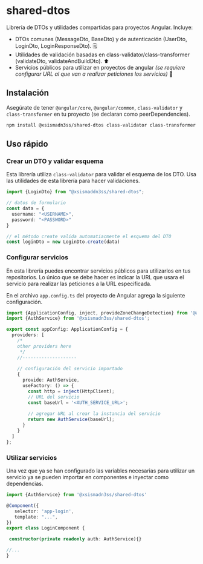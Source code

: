 # shared-dtos

Librería de DTOs y utilidades compartidas para proyectos Angular. Incluye:

- DTOs comunes (MessageDto, BaseDto) y de autenticación (UserDto, LoginDto, LoginResponseDto). 🗒️
- Utilidades de validación basadas en class-validator/class-transformer (validateDto, validateAndBuildDto). ⬆️
- Servicios públicos para utilizar en proyectos de angular *(se requiere
  configurar URL al que van a realizar peticiones los servicios)* 🚀
## Instalación

Asegúrate de tener `@angular/core`, `@angular/common`, `class-validator` y `class-transformer` en tu proyecto (se declaran como peerDependencies).

```bash
npm install @xsismadn3ss/shared-dtos class-validator class-transformer
```

## Uso rápido

### Crear un DTO y validar esquema
Esta librería utiliza ``class-validator`` para validar el esquema de los DTO.
Usa las utilidades de esta librería para hacer validaciones.

```ts
import {LoginDto} from "@xsismaddn3ss/shared-dtos";

// datos de formulario
const data = {
  username: "<USERNAME>",
  password: "<PASSWORD>"
}

// el método create valida automatiacmente el esquema del DTO
const loginDto = new LoginDto.create(data)
```

### Configurar servicios
En esta librería puedes encontrar servicios públicos para utilizarlos en tus
repositorios. Lo único que se debe hacer es indicar la URL que usara el servicio
para realizar las peticiones a la URL especificada.

En el archivo ``app.config.ts`` del proyecto de Angular agrega la siguiente
configuración.
````ts
import {ApplicationConfig, inject, provideZoneChangeDetection} from '@angular/core';
import {AuthService} from '@xsismadn3ss/shared-dtos';

export const appConfig: ApplicationConfig = {
  providers: [
    /*
    other providers here
     */
    //--------------------
    
    // configuración del servicio importado
    {
      provide: AuthService,
      useFactory: () => {
        const http = inject(HttpClient);
        // URL del servicio
        const baseUrl = '<AUTH_SERVICE_URL>';
        
        // agregar URL al crear la instancia del servicio
        return new AuthService(baseUrl);
      }
    }
  ]
};
````

### Utilizar servicios
Una vez que ya se han configurado las variables necesarias para utilizar un
servicio ya se pueden importar en componentes e inyectar como dependencias.

````ts
import {AuthService} from '@xsismadn3ss/shared-dtos'

@Component({
   selector: 'app-login',
   template: "...",
})
export class LoginComponent {

 constructor(private readonly auth: AuthService){}

//...
}
````
